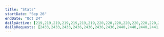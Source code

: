```yaml
---
title: "Stats"
startDate: "Sep 26"
endDate: "Oct 24"
dailyActive: [219,219,219,219,219,219,219,220,220,220,220,220,220,220,221,221,221,221,221,221,221,221,221,221,221,222,222,222,222,222,222,222,224,224,224,224,224,224,224,224,224,224,225,225,225,225,226,226,226,226,227,227,227,227,227,227,227,227,227,227,227,227,227,227,227,227,227,227,227,227,227,227,227,227,227,227,227,227,227,227,227,227,229,229,229,230,230,230,230,231,231,231,231,231,231,231,232,232,232,232]
dailyRequests: [2433,2433,2433,2436,2436,2436,2436,2440,2440,2440,2441,2441,2441,2441,2444,2444,2444,2447,2447,2447,2447,2450,2450,2450,2450,2452,2452,2452,2457,2457,2457,2457,2462,2462,2462,2466,2466,2466,2466,2469,2469,2469,2475,2475,2475,2475,2486,2486,2486,2486,2488,2488,2488,2495,2495,2495,2495,2498,2498,2498,2502,2502,2502,2502,2506,2506,2506,2509,2509,2509,2509,2511,2511,2511,2511,2511,2511,2511,2515,2515,2515,2515,2517,2517,2517,2518,2518,2518,2518,2522,2522,2522,2529,2529,2529,2529,2536,2536,2536,2536]
---
```

